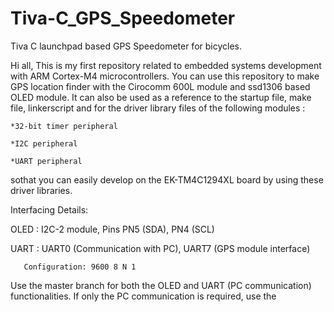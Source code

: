# Tiva-C_GPS_Speedometer
Tiva C launchpad based GPS Speedometer for bicycles.

Hi all,
This is my first repository related to embedded systems development with ARM Cortex-M4 microcontrollers. You can use this repository to make GPS location finder
with the Cirocomm 600L module and ssd1306 based OLED module. It can also be used as a reference to the startup file, make file, linkerscript and for the driver
library files of the following modules :

    *32-bit timer peripheral
  
    *I2C peripheral
  
    *UART peripheral 
  
sothat you can easily develop on the EK-TM4C1294XL board by using these driver libraries.

Interfacing Details:

OLED : I2C-2 module, Pins PN5 (SDA), PN4 (SCL)

UART : UART0 (Communication with PC), UART7 (GPS module interface)

       Configuration: 9600 8 N 1
       
       
Use the master branch for both the OLED and UART (PC communication) functionalities. If only the PC communication is required, use the 
